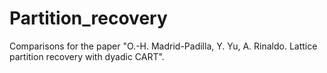 # Partition_recovery


Comparisons for the paper "O.-H. Madrid-Padilla, Y. Yu, A. Rinaldo. Lattice partition recovery with dyadic CART".
